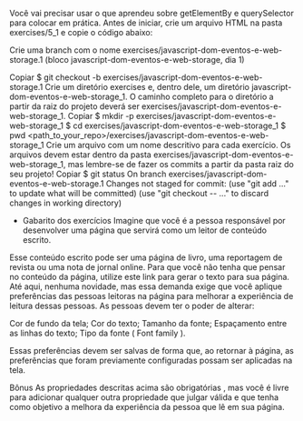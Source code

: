 Você vai precisar usar o que aprendeu sobre getElementBy e querySelector para colocar em prática.
Antes de iniciar, crie um arquivo HTML na pasta exercises/5_1 e copie o código abaixo:

Crie uma branch com o nome exercises/javascript-dom-eventos-e-web-storage.1 (bloco javascript-dom-eventos-e-web-storage, dia 1)

Copiar
$ git checkout -b exercises/javascript-dom-eventos-e-web-storage.1
Crie um diretório exercises e, dentro dele, um diretório javascript-dom-eventos-e-web-storage_1. O caminho completo para o diretório a partir da raiz do projeto deverá ser exercises/javascript-dom-eventos-e-web-storage_1.
Copiar
$ mkdir -p exercises/javascript-dom-eventos-e-web-storage_1
$ cd exercises/javascript-dom-eventos-e-web-storage_1
$ pwd
<path_to_your_repo>/exercises/javascript-dom-eventos-e-web-storage_1
Crie um arquivo com um nome descritivo para cada exercício. Os arquivos devem estar dentro da pasta exercises/javascript-dom-eventos-e-web-storage_1, mas lembre-se de fazer os commits a partir da pasta raiz do seu projeto!
Copiar
$ git status
On branch exercises/javascript-dom-eventos-e-web-storage.1
Changes not staged for commit:
  (use "git add <file>..." to update what will be committed)
  (use "git checkout -- <file>..." to discard changes in working directory)

* Gabarito dos exercícios
Imagine que você é a pessoa responsável por desenvolver uma página que servirá como um leitor de conteúdo escrito.

Esse conteúdo escrito pode ser uma página de livro, uma reportagem de revista ou uma nota de jornal online. Para que você não tenha que pensar no conteúdo da página, utilize este link para gerar o texto para sua página.
Até aqui, nenhuma novidade, mas essa demanda exige que você aplique preferências das pessoas leitoras na página para melhorar a experiência de leitura dessas pessoas.
As pessoas devem ter o poder de alterar:

Cor de fundo da tela;
Cor do texto;
Tamanho da fonte;
Espaçamento entre as linhas do texto;
Tipo da fonte ( Font family ).

Essas preferências devem ser salvas de forma que, ao retornar à página, as preferências que foram previamente configuradas possam ser aplicadas na tela.

Bônus
As propriedades descritas acima são obrigatórias , mas você é livre para adicionar qualquer outra propriedade que julgar válida e que tenha como objetivo a melhora da experiência da pessoa que lê em sua página.
